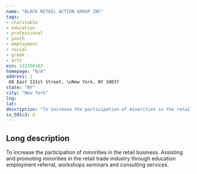 ```yaml
---
name: "BLACK RETAIL ACTION GROUP INC"
tags:
- charitable
- education
- professional
- youth
- employment
- social
- greek
- arts
ein: 133350163
homepage: "N/A"
address: |
 68 East 131st Street, \nNew York, NY 10037
state: "NY"
city: "New York"
lng: 
lat: 
description: "To increase the participation of minorities in the retail business. "
is_501c3: X
---
```


## Long description

To increase the participation of minorities in the retail business. Assisting and promoting minorities in the retail trade industry through education employment referral, workshops seminars and consulting services. 
